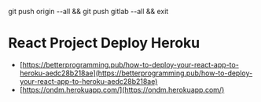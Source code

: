 git push origin --all && git push gitlab --all && exit

# React Project Deploy Heroku
- [https://betterprogramming.pub/how-to-deploy-your-react-app-to-heroku-aedc28b218ae](https://betterprogramming.pub/how-to-deploy-your-react-app-to-heroku-aedc28b218ae)
- [https://ondm.herokuapp.com/](https://ondm.herokuapp.com/)
